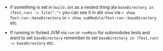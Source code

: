 * if something is set in `build.sbt` as a nested thing ala `baseDirectory in (Test,run) := file(".")` you can see it in sbt `show` via `> show Test:run::baseDirectory` or `> show subModule/Test:run::baseDirectory` etc.

* If running in forked JVM via `run` or `runMain` for submodules tests and want to set `baseDirectory` remember to set `baseDirectory in (Test,run) := baseDirectory` etc.
